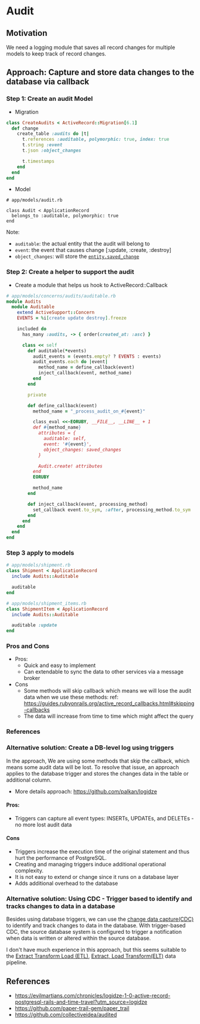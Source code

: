 # Audit

## Motivation
We need a logging module that saves all record changes for multiple models to keep track of record changes.

## Approach: Capture and store data changes to the database via callback

### Step 1: Create an audit Model
- Migration
```ruby
class CreateAudits < ActiveRecord::Migration[6.1]
  def change
    create_table :audits do |t|
      t.references :auditable, polymorphic: true, index: true
      t.string :event
      t.json :object_changes

      t.timestamps
    end
  end
end
```
- Model
```
# app/models/audit.rb

class Audit < ApplicationRecord
  belongs_to :auditable, polymorphic: true
end
```
Note:
- `auditable`: the actual entity that the audit will belong to
- `event`: the event that causes change [:update, :create, :destroy]
- `object_changes`: will store the [`entity.saved_change`](https://github.com/rails/rails/blob/8015c2c2cf5c8718449677570f372ceb01318a32/activerecord/lib/active_record/attribute_methods/dirty.rb#L110)

### Step 2: Create a helper to support the audit
- Create a module that helps us hook to ActiveRecord::Callback
```ruby
# app/models/concerns/audits/auditable.rb
module Audits
  module Auditable
    extend ActiveSupport::Concern
    EVENTS = %i[create update destroy].freeze

    included do
      has_many :audits, -> { order(created_at: :asc) }

      class << self
        def auditable(*events)
          audit_events = (events.empty? ? EVENTS : events)
          audit_events.each do |event|
            method_name = define_callback(event)
            inject_callback(event, method_name)
          end
        end

        private

        def define_callback(event)
          method_name = "_process_audit_on_#{event}"

          class_eval <<-EORUBY, __FILE__, __LINE__ + 1
          def #{method_name}
            attributes = {
              auditable: self,
              event: '#{event}',
              object_changes: saved_changes
            }

            Audit.create! attributes
          end
          EORUBY

          method_name
        end

        def inject_callback(event, processing_method)
          set_callback event.to_sym, :after, processing_method.to_sym
        end
      end
    end
  end
end
```

### Step 3 apply to models

```ruby
# app/models/shipment.rb
class Shipment < ApplicationRecord
  include Audits::Auditable

  auditable
end

# app/models/shipment_items.rb
class ShipmentItem < ApplicationRecord
  include Audits::Auditable

  auditable :update
end
```

### Pros and Cons
- Pros:
  - Quick and easy to implement
  - Can extendable to sync the data to other services via a message broker
- Cons
  - Some methods will skip callback which means we will lose the audit data when we use these methods:
    ref: https://guides.rubyonrails.org/active_record_callbacks.html#skipping-callbacks
  - The data will increase from time to time which might affect the query

### References

### Alternative solution: Create a DB-level log using triggers
In the approach, We are using some methods that skip the callback, which means some audit data will be lost. To
resolve that issue, an approach applies to the database trigger and stores the changes data in the table or
additional column.

- More details approach: https://github.com/palkan/logidze

#### Pros:
  - Triggers can capture all event types: INSERTs, UPDATEs, and DELETEs - no more lost audit data
#### Cons
  - Triggers increase the execution time of the original statement and thus hurt the performance of PostgreSQL.
  - Creating and managing triggers induce additional operational complexity.
  - It is not easy to extend or change since it runs on a database layer
  - Adds additional overhead to the database

### Alternative solution: Using CDC - Trigger based to identify and tracks changes to data in a database
Besides using database triggers, we can use the [change data capture(CDC)](https://en.wikipedia.org/wiki/Change_data_capture) to identify and track changes to data in the
database. With trigger-based CDC, the source database system is configured to trigger a notification when data is
written or altered within the source database.

I don't have much experience in this approach, but this seems suitable to the [Extract Transform Load (ETL)](https://en.wikipedia.org/wiki/Extract,_transform,_load), [Extract, Load Transform(ELT)](https://en.wikipedia.org/wiki/Extract,_load,_transform) data pipeline.


## References
- https://evilmartians.com/chronicles/logidze-1-0-active-record-postgresql-rails-and-time-travel?utm_source=logidze
- https://github.com/paper-trail-gem/paper_trail
- https://github.com/collectiveidea/audited
